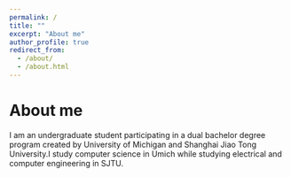 ```yaml
---
permalink: /
title: ""
excerpt: "About me"
author_profile: true
redirect_from: 
  - /about/
  - /about.html
---
```


About me
======
I am an undergraduate student participating in a dual bachelor degree program created by University of Michigan and Shanghai Jiao Tong University.I study computer science in  Umich while studying electrical and computer engineering in SJTU.